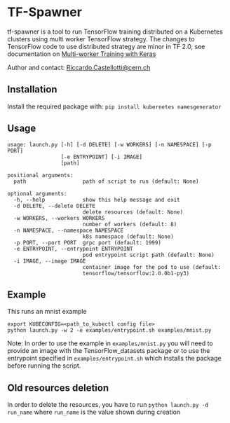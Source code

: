 # TF-Spawner
tf-spawner is a tool to run TensorFlow training distributed on a Kubernetes clusters using 
multi worker TensorFlow strategy.
The changes to TensorFlow code to use distributed strategy are minor in TF 2.0, see 
documentation on [Multi-worker Training with Keras](https://www.tensorflow.org/beta/tutorials/distribute/multi_worker_with_keras)

Author and contact: Riccardo.Castellotti@cern.ch

## Installation

Install the required package with: `pip install kubernetes namesgenerator`

## Usage

```
usage: launch.py [-h] [-d DELETE] [-w WORKERS] [-n NAMESPACE] [-p PORT]
                 [-e ENTRYPOINT] [-i IMAGE]
                 [path]

positional arguments:
  path                  path of script to run (default: None)

optional arguments:
  -h, --help            show this help message and exit
  -d DELETE, --delete DELETE
                        delete resources (default: None)
  -w WORKERS, --workers WORKERS
                        number of workers (default: 8)
  -n NAMESPACE, --namespace NAMESPACE
                        k8s namespace (default: None)
  -p PORT, --port PORT  grpc port (default: 1999)
  -e ENTRYPOINT, --entrypoint ENTRYPOINT
                        pod entrypoint script path (default: None)
  -i IMAGE, --image IMAGE
                        container image for the pod to use (default:
                        tensorflow/tensorflow:2.0.0b1-py3)

```

## Example

This runs an mnist example
```
export KUBECONFIG=<path_to_kubectl config file>
python launch.py -w 2 -e examples/entrypoint.sh examples/mnist.py
```

Note: In order to use the example in `examples/mnist.py` you will need to provide an image with the 
TensorFlow_datasets package or to use the entrypoint specified in
`examples/entrypoint.sh` which installs the package before running the script.

## Old resources deletion
In order to delete the resources, you have to run `python launch.py -d run_name`
where `run_name` is the value shown during creation

